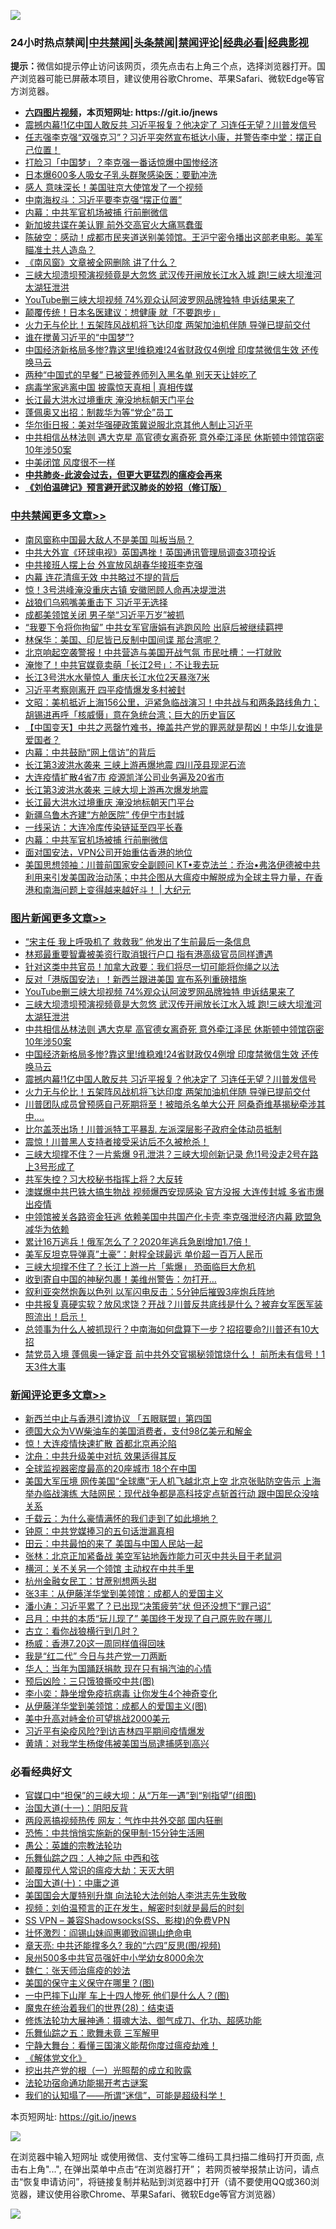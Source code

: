 ![](https://raw.githubusercontent.com/fqnews/bnews/master/64photo/fqnews-qr.jpg)

<div id="tt">
<h3>24小时热点禁闻|<a href="#%E4%B8%AD%E5%85%B1%E7%A6%81%E9%97%BB%E6%9B%B4%E5%A4%9A%E6%96%87%E7%AB%A0">中共禁闻</a>|<a href="#%E5%9B%BE%E7%89%87%E6%96%B0%E9%97%BB%E6%9B%B4%E5%A4%9A%E6%96%87%E7%AB%A0">头条禁闻</a>|<a href="#%E6%96%B0%E9%97%BB%E8%AF%84%E8%AE%BA%E6%9B%B4%E5%A4%9A%E6%96%87%E7%AB%A0">禁闻评论|<a href="#%E5%BF%85%E7%9C%8B%E7%BB%8F%E5%85%B8%E5%A5%BD%E6%96%87">经典必看|<a href="https://gitlab.com/zh99/dong/-/blob/master/README.md#%E7%9C%9F%E7%9B%B8%E8%A7%86%E9%A2%91">经典影视</a></h3>
<div><b>提示：</b>微信如提示停止访问该网页，须先点击右上角三个点，选择浏览器打开。国产浏览器可能已屏蔽本项目，建议使用谷歌Chrome、苹果Safari、微软Edge等官方浏览器。</div>
<ul>
<li><b><a href="http://d1.bdrive.tk/64.mp4" target="_blank">六四图片视频</a>，本页短网址: https://git.io/jnews</b></li>
<li><a href="/topimagenews/20200727/1367042.md">震撼内幕!1亿中国人敢反共 习近平报复？他决定了 习连任无望？川普发信号</a></li>
<li><a href="/bannedvideo/20200727/1366873.md">任志强李克强“双强克习”？习近平突然宣布抵达小康，并警告李中堂：摆正自己位置！</a></li>
<li><a href="/cbnews/20200727/1366952.md">打脸习「中国梦」？李克强一番话惊爆中国惨经济</a></li>
<li><a href="/baitai/20200727/1366999.md">日本爆600多人吸女子乳头群聚感染医：要勤冲洗</a></li>
<li><a href="/cbnews/20200727/1366893.md">感人 意味深长！美国驻京大使馆发了一个视频</a></li>
<li><a href="/cbnews/20200727/1366894.md">中南海权斗：习近平要李克强“摆正位置”</a></li>
<li><a href="/cbnews/20200728/1367170.md">内幕：中共军官机场被捕 行前删微信</a></li>
<li><a href="/cnnews/20200727/1366957.md">新加坡共谍在美认罪 前外交高官火大痛骂蠢蛋</a></li>
<li><a href="/bannedvideo/20200728/1367217.md">陈破空：感动！成都市民夹道送别美领馆。王沪宁密令播出这部老电影。美军瞄准土共人造岛？</a></li>
<li><a href="/headline/20200728/1367224.md">《南风窗》文章被全网删除  讲了什么？</a></li>
<li><a href="/topimagenews/20200727/1367132.md">三峡大坝溃坝预演视频竟是大忽悠 武汉传开闸放长江水入城 跑!三峡大坝淮河太湖狂泄洪</a></li>
<li><a href="/topimagenews/20200727/1367147.md">YouTube删三峡大坝视频 74%观众认阿波罗网品牌独特 申诉结果来了</a></li>
<li><a href="/health/20200727/1366932.md">颠覆传统！日本名医建议：想健康 就「不要跑步」</a></li>
<li><a href="/topimagenews/20200727/1366924.md">火力无与伦比！五架阵风战机将飞达印度 两架加油机伴随 导弹已提前交付</a></li>
<li><a href="/headline/20200728/1367221.md">谁在搅黄习近平的“中国梦”?</a></li>
<li><a href="/topimagenews/20200727/1367053.md">中国经济新格局多惨?靠这里!维稳难!24省财政仅4例增 印度禁微信生效 还传唤马云</a></li>
<li><a href="/lifebaike/20200727/1366940.md">两种“中国式的早餐” 已被营养师列入黑名单 别天天让娃吃了</a></li>
<li><a href="/bannedvideo/20200727/1367070.md">病毒学家逃离中国 披露惊天真相 | 真相传媒</a></li>
<li><a href="/cbnews/20200728/1367187.md">长江最大洪水过境重庆 淹没地标朝天门平台</a></li>
<li><a href="/cbnews/20200727/1366915.md">蓬佩奥又出招：制裁华为等“党企”员工</a></li>
<li><a href="/worldnews/usa/20200727/1366960.md">华尔街日报：美对华强硬政策冀说服北京其他人制止习近平</a></li>
<li><a href="/topimagenews/20200727/1367113.md">中共相信丛林法则 遇大克星 高官德女离奇死 意外牵江泽民 休斯顿中领馆窃密10年涉50案</a></li>
<li><a href="/worldnews/usa/20200728/1367184.md">中美闭馆 风度很不一样</a></li>
<li><b><a href="/comments/20200211/1275071.md" target="_blank">中共肺炎-此波会过去，但更大更猛烈的瘟疫会再来</a></b></li>
<li><b><a href="/comments/20200207/1272816.md" target="_blank">《刘伯温碑记》预言避开武汉肺炎的妙招（修订版）</a></b></li>
</ul>
</div>

<div class="catlist">
<h3><a href="/cbnews/" target="_blank">中共禁闻</a><span><a href="/cbnews/" target="_blank" rel="nofollow">更多文章>></a></span></h3>
<ul>
<li><a href="/cbnews/20200728/1367409.md" target="_blank">南风窗称中国最大敌人不是美国 叫板当局？</a></li>
<li><a href="/cbnews/20200728/1367404.md" target="_blank">中共大外宣《环球电视》英国遇挫！英国通讯管理局调查3项投诉</a></li>
<li><a href="/cbnews/20200728/1367403.md" target="_blank">中共接班人摆上台 外宣放风胡春华接班李克强</a></li>
<li><a href="/cbnews/20200728/1367402.md" target="_blank">内幕 连花清瘟无效 中共略过不提的背后</a></li>
<li><a href="/cbnews/20200728/1367324.md" target="_blank">惊！3号洪峰淹没重庆古镇 安徽罔顾人命再决堤泄洪</a></li>
<li><a href="/cbnews/20200728/1367311.md" target="_blank">战狼们乌鸦嘴美重击下 习近平无选择</a></li>
<li><a href="/cbnews/20200728/1367310.md" target="_blank">成都美领馆关闭 男子举“习近平万岁”被抓</a></li>
<li><a href="/cbnews/20200728/1367298.md" target="_blank">&#8220;我要下令将你拘留&#8221; 中共女军官唐娟有逃跑风险 出庭后被继续羁押</a></li>
<li><a href="/cbnews/20200728/1367131.md" target="_blank">林保华：美国、印尼皆已反制中国间谍 那台湾呢？</a></li>
<li><a href="/cbnews/20200728/1367281.md" target="_blank">北京响起空袭警报！中共营造与美国开战气氛 市民吐槽：一打就败</a></li>
<li><a href="/cbnews/20200728/1367280.md" target="_blank">淹惨了！中共官媒竟卖萌「长江2号」：不让我去玩</a></li>
<li><a href="/cbnews/20200728/1367279.md" target="_blank">长江3号洪水水量惊人 重庆长江水位2天暴涨7米</a></li>
<li><a href="/cbnews/20200728/1367268.md" target="_blank">习近平考察刚离开 四平疫情爆发多村被封</a></li>
<li><a href="/cbnews/20200728/1367265.md" target="_blank">文昭：美机抵近上海156公里，沪紧急临战演习！中共战与和两条路线角力；胡锡进再呼「核威慑」意在急统台湾；巨大的历史盲区</a></li>
<li><a href="/cbnews/20200728/1367262.md" target="_blank">【中国变天】中共之恶罄竹难书，掩盖共产党的罪恶就是帮凶！中华儿女谁是爱国者？</a></li>
<li><a href="/cbnews/20200728/1367244.md" target="_blank">内幕：中共鼓励“网上信访”的背后</a></li>
<li><a href="/cbnews/20200728/1367218.md" target="_blank">长江第3波洪水袭来 三峡上游再爆地震 四川茂县现泥石流</a></li>
<li><a href="/cbnews/20200728/1367197.md" target="_blank">大连疫情扩散4省7市 疫源凯洋公司业务遍及20省市</a></li>
<li><a href="/cbnews/20200728/1367188.md" target="_blank">长江第3波洪水袭来 三峡大坝上游再次爆发地震</a></li>
<li><a href="/cbnews/20200728/1367187.md" target="_blank">长江最大洪水过境重庆 淹没地标朝天门平台</a></li>
<li><a href="/cbnews/20200728/1367186.md" target="_blank">新疆乌鲁木齐建“方舱医院” 传伊宁市封城</a></li>
<li><a href="/cbnews/20200728/1367171.md" target="_blank">一线采访：大连冷库传染链延至四平长春</a></li>
<li><a href="/cbnews/20200728/1367170.md" target="_blank">内幕：中共军官机场被捕 行前删微信</a></li>
<li><a href="/cbnews/20200727/1367065.md" target="_blank">面对国安法，VPN公司开始重估香港的地位</a></li>
<li><a href="/cbnews/20200727/1367066.md" target="_blank">美国思想领袖：川普前国家安全副顾问 KT•麦克法兰：乔治•弗洛伊德被中共利用来引发美国政治动荡；中共企图从大瘟疫中解脱成为全球主导力量，在香港和南海问题上变得越来越好斗！ |  大纪元</a></li>

</ul>
</div>
<div class="catlist">
<h3><a href="/topimagenews/" target="_blank">图片新闻</a><span><a href="/topimagenews/" target="_blank" rel="nofollow">更多文章>></a></span></h3>
<ul>
<li><a href="/topimagenews/20200728/1367408.md" target="_blank">“宋主任 我上呼吸机了 救救我” 他发出了生前最后一条信息</a></li>
<li><a href="/topimagenews/20200728/1367395.md" target="_blank">林郑最重要智囊被美资行取消银行户口 指有港高级官员同样遭遇</a></li>
<li><a href="/topimagenews/20200728/1367337.md" target="_blank">针对这类中共官员！加拿大政要：我们将尽一切可能将你绳之以法</a></li>
<li><a href="/topimagenews/20200728/1367336.md" target="_blank">反对「港版国安法」！新西兰跟进美国 宣布系列重磅措施</a></li>
<li><a href="/topimagenews/20200727/1367147.md" target="_blank">YouTube删三峡大坝视频 74%观众认阿波罗网品牌独特 申诉结果来了</a></li>
<li><a href="/topimagenews/20200727/1367132.md" target="_blank">三峡大坝溃坝预演视频竟是大忽悠 武汉传开闸放长江水入城 跑!三峡大坝淮河太湖狂泄洪</a></li>
<li><a href="/topimagenews/20200727/1367113.md" target="_blank">中共相信丛林法则 遇大克星 高官德女离奇死 意外牵江泽民 休斯顿中领馆窃密10年涉50案</a></li>
<li><a href="/topimagenews/20200727/1367053.md" target="_blank">中国经济新格局多惨?靠这里!维稳难!24省财政仅4例增 印度禁微信生效 还传唤马云</a></li>
<li><a href="/topimagenews/20200727/1367042.md" target="_blank">震撼内幕!1亿中国人敢反共 习近平报复？他决定了 习连任无望？川普发信号</a></li>
<li><a href="/topimagenews/20200727/1366924.md" target="_blank">火力无与伦比！五架阵风战机将飞达印度 两架加油机伴随 导弹已提前交付</a></li>
<li><a href="/topimagenews/20200727/1366805.md" target="_blank">川普团队成员曾预感自己死期将至！被暗杀名单大公开 阿桑奇维基揭秘牵涉其中….</a></li>
<li><a href="/topimagenews/20200727/1366794.md" target="_blank">比尔盖茨出场！川普派特工平暴乱 左派深层影子政府全体动员抵制</a></li>
<li><a href="/topimagenews/20200727/1366775.md" target="_blank">震惊！川普黑人支持者接受采访后不久被枪杀！</a></li>
<li><a href="/topimagenews/20200726/1366657.md" target="_blank">三峡大坝撑不住？一片紫爆 9孔泄洪？三峡大坝创新记录 危!1号没走2号在路上3号形成了</a></li>
<li><a href="/topimagenews/20200726/1366644.md" target="_blank">共军失控？习大校秘书指挥上将？大反转</a></li>
<li><a href="/topimagenews/20200726/1366506.md" target="_blank">澳媒爆中共巴铁大搞生物战 视频爆西安现感染 官方没报 大连传封城 多省市爆出疫情</a></li>
<li><a href="/topimagenews/20200726/1366505.md" target="_blank">中领馆被关各路资金狂逃 依赖美国中共国产化卡壳 李克强泄经济内幕 欧盟急减华为依赖</a></li>
<li><a href="/topimagenews/20200726/1366504.md" target="_blank">累计16万逃兵！俄军怎么了？2020年逃兵急剧增加1.7倍！</a></li>
<li><a href="/topimagenews/20200726/1366503.md" target="_blank">美军反坦克导弹真&#8221;土豪&#8221;：射程全球最远 单价超一百万人民币</a></li>
<li><a href="/topimagenews/20200726/1366502.md" target="_blank">三峡大坝撑不住了？长江上游一片「紫爆」 恐面临巨大危机</a></li>
<li><a href="/topimagenews/20200726/1366501.md" target="_blank">收到寄自中国的神秘包裹！美维州警告：勿打开&#8230;</a></li>
<li><a href="/topimagenews/20200726/1366500.md" target="_blank">叙利亚突然炮轰以色列 以军闪电反击：5分钟后摧毁3座炮兵阵地</a></li>
<li><a href="/topimagenews/20200725/1366320.md" target="_blank">中共报复真硬实软？放风求饶？开战？川普反共底线是什么？被弃女军医军装照流出！启示！</a></li>
<li><a href="/topimagenews/20200725/1366305.md" target="_blank">总领事为​​​什么人被抓现行？中南海如何盘算下一步？招招要命?川普还有10大招</a></li>
<li><a href="/topimagenews/20200725/1366252.md" target="_blank">禁党员入境 蓬佩奥一锤定音 前中共外交官揭秘领馆烧什么！ 前所未有信号！1天3件大事</a></li>

</ul>
</div>
<div class="catlist">
<h3><a href="/comments/" target="_blank">新闻评论</a><span><a href="/comments/" target="_blank" rel="nofollow">更多文章>></a></span></h3>
<ul>
<li><a href="/comments/20200728/1367407.md" target="_blank">新西兰中止与香港引渡协议 「五眼联盟」第四国</a></li>
<li><a href="/comments/20200728/1367397.md" target="_blank">德国大众为VW柴油车的美国消费者，支付98亿美元和解金</a></li>
<li><a href="/comments/20200728/1367381.md" target="_blank">惊！大连疫情快速扩散 首都北京再沦陷</a></li>
<li><a href="/comments/20200728/1367379.md" target="_blank">沈舟：中共升级美中对抗 效果适得其反</a></li>
<li><a href="/comments/20200728/1367358.md" target="_blank">全球监视器密度最高的20座城市 18个在中国</a></li>
<li><a href="/comments/20200728/1367350.md" target="_blank">美国大军压境 网传美国“全球鹰”无人机飞越北京上空 北京张贴防空告示 上海举办临战演练 大陆网民：现代战争都是高科技定点斩首行动 跟中国民众没啥关系</a></li>
<li><a href="/comments/20200728/1367345.md" target="_blank">千载云：为什么豪情满怀的我们走到了如此境地？</a></li>
<li><a href="/comments/20200728/1367344.md" target="_blank">钟原：中共党媒捧习的五句话泄漏真相</a></li>
<li><a href="/comments/20200728/1367343.md" target="_blank">田云：中共最怕的来了 美国与中国人民站一起</a></li>
<li><a href="/comments/20200728/1367342.md" target="_blank">张林：北京正加紧备战 美空军钻地轰炸能力可灭中共头目于老鼠洞</a></li>
<li><a href="/comments/20200728/1367341.md" target="_blank">横河：关不关另一个领馆 主动权在中共手里</a></li>
<li><a href="/comments/20200728/1367340.md" target="_blank">杭州金融女民工：甘蔗别想两头甜</a></li>
<li><a href="/comments/20200728/1367339.md" target="_blank">张3丰：从伊藤洋华堂到美领馆：成都人的爱国主义</a></li>
<li><a href="/comments/20200728/1367338.md" target="_blank">潘小涛：习近平累了？已出现“决策疲劳”状 但还没想下“罪己诏”</a></li>
<li><a href="/comments/20200728/1367328.md" target="_blank">吕月：中共的本质“玩儿现了” 美国终于发现了自己原先败在哪儿</a></li>
<li><a href="/comments/20200728/1367327.md" target="_blank">古立：看你战狼横行到几时？</a></li>
<li><a href="/comments/20200728/1367319.md" target="_blank">杨威：香港7.20这一周同样值得回味</a></li>
<li><a href="/comments/20200728/1367318.md" target="_blank">我是“红二代” 今日与共产党一刀两断</a></li>
<li><a href="/comments/20200728/1367317.md" target="_blank">华人：当年为国踊跃捐款 现在只有捐汽油的心情</a></li>
<li><a href="/comments/20200728/1367309.md" target="_blank">预后凶险：三只饿狼撕咬中共(图)</a></li>
<li><a href="/comments/20200728/1367304.md" target="_blank">李小奕：静坐增免疫抗病毒 让你发生4个神奇变化</a></li>
<li><a href="/comments/20200728/1367297.md" target="_blank">从伊藤洋华堂到美领馆：成都人的爱国主义(图)</a></li>
<li><a href="/comments/20200728/1367296.md" target="_blank">美中升高对峙金价可望挑战2000美元</a></li>
<li><a href="/comments/20200728/1367290.md" target="_blank">习近平有染疫风险?到访吉林四平期间疫情爆发</a></li>
<li><a href="/comments/20200728/1367287.md" target="_blank">黄靖：对我学生杨俊伟被美国当局逮捕感到高兴</a></li>

</ul>
</div>

<div class="catlist">
<h3>必看经典好文</h3>
<ul>
<li><a href="/cbnews/20200624/1349641.md" target="_blank">官媒口中“担保”的三峡大坝：从“万年一遇”到“别指望”(组图)</a></li>
<li><a href="/cbnews/20180317/915893.md" target="_blank">治国大道(十一)：阴阳反背</a></li>
<li><a href="/cbnews/20200703/1355059.md" target="_blank">两段恶搞视频热传 网友：气炸中共外交部 国内狂删</a></li>
<li><a href="/baitai/20200711/1359005.md" target="_blank">恐怖：中共悄悄实施新的保甲制-15分钟生活圈</a></li>
<li><a href="/comments/20200313/1292991.md" target="_blank">愚公：英雄的宗教法轮功</a></li>
<li><a href="/tculture/20190101/791144.md" target="_blank">乐舞仙踪之四：人神之际 中西和弦</a></li>
<li><a href="/comments/20200619/783185.md" target="_blank">颠覆现代人常识的瘟疫大劫：天灭大明</a></li>
<li><a href="/cbnews/20180316/915423.md" target="_blank">治国大道(十)：中庸之道</a></li>
<li><a href="/comments/20200516/1329276.md" target="_blank">美国国会大厦特别升旗 向法轮大法创始人李洪志先生致敬</a></li>
<li><a href="/comments/20200628/1351782.md" target="_blank">视频：刘伯温预言的正在发生，解密时刻就是最后的时刻</a></li>
<li><a href="/comments/20191231/1250654.md" target="_blank">SS VPN &#8211; 兼容Shadowsocks(SS、影梭)的免费VPN</a></li>
<li><a href="/cbnews/20200727/1366904.md" target="_blank">壮怀激烈：阎锡山妹阎惠卿致阎锡山绝命电</a></li>
<li><a href="/comments/20200607/1341003.md" target="_blank">章天亮: 中共还能撑多久? 我的“六四”反思(图/视频)</a></li>
<li><a href="/comments/20200704/783272.md" target="_blank">泉州500多中共官员强奸中小学幼女8000余次</a></li>
<li><a href="/comments/20200224/1282494.md" target="_blank">魏仁：张天师治瘟疫的妙法</a></li>
<li><a href="/lifebaike/20200520/1331379.md" target="_blank">美国的保守主义保守在哪里？(图)</a></li>
<li><a href="/cbnews/20200611/1343057.md" target="_blank">一中巴摔下山崖 车上十四人惨死 他们是什么人？(图)</a></li>
<li><a href="/comments/20181228/1054609.md" target="_blank">魔鬼在统治着我们的世界(28)：结束语</a></li>
<li><a href="/comments/20191203/1234383.md" target="_blank">修炼法轮功大展神通：摄魂大法、御气成刀、化功、超感功能</a></li>
<li><a href="/tculture/20170715/791820.md" target="_blank">乐舞仙踪之五：歌舞未竟 三军解甲</a></li>
<li><a href="/comments/20200527/1273654.md" target="_blank">宁静大舞台：看懂三国演义能帮你度过瘟疫劫难！</a></li>
<li><a href="/bookwiki/20130610/138400.md" target="_blank">《解体党文化》</a></li>
<li><a href="/comments/20200629/1352460.md" target="_blank">挖出共产党的根（一）光照帮的成立和败露</a></li>
<li><a href="/tculture/20121025/73079.md" target="_blank">法轮功宿命通功能揭开考古谜案</a></li>
<li><a href="/sohnews/20161029/607205.md" target="_blank">我们的认知塌了——所谓“迷信”，可能是超级科学！</a></li>

</ul>
</div>

本页短网址: https://git.io/jnews

![](https://raw.githubusercontent.com/fqnews/bnews/master/64photo/fqnews-qr.jpg)

在浏览器中输入短网址 或使用微信、支付宝等二维码工具扫描二维码打开页面, 点击右上角"...", 在弹出菜单中点击“在浏览器打开”； 若网页被举报禁止访问，请点击“恢复申请访问”，将链接复制并粘贴到浏览器中打开（请不要使用QQ或360浏览器，建议使用谷歌Chrome、苹果Safari、微软Edge等官方浏览器）

![](https://raw.githubusercontent.com/fqnews/bnews/master/64photo/wx.jpg)